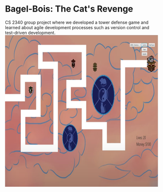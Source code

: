 # Bagel-Bois: The Cat's Revenge
CS 2340 group project where we developed a tower defense game and learned about agile development processes such as version control and test-driven development. <br />
<img src ="Bagel-Bois-CS-2340-main/out/production/Bagel-Bois-CS-2340/demo.jpg" width ="800" height="500" />
